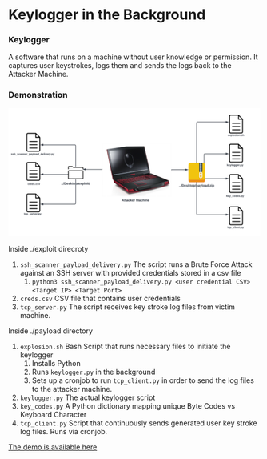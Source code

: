 # Keylogger in the Background 

### Keylogger
A software that runs on a machine without user knowledge or permission. It captures user keystrokes, logs them and sends the logs back to the Attacker Machine.

### Demonstration
<img src="assets/attack_machine.png" alt="In Action" />

Inside ./exploit direcroty

1. `ssh_scanner_payload_delivery.py` The script runs a Brute Force Attack against an SSH server with provided credentials stored in a csv file
    1. `python3 ssh_scanner_payload_delivery.py <user credential CSV> <Target IP> <Target Port>`
3. `creds.csv` CSV file that contains user credentials
4. `tcp_server.py` The script receives key stroke log files from victim machine. 

Inside ./payload directory
1. `explosion.sh` Bash Script that runs necessary files to initiate the keylogger
    1. Installs Python
    2. Runs `keylogger.py` in the background
    3. Sets up a cronjob to run `tcp_client.py` in order to send the log files to the attacker machine.
2. `keylogger.py` The actual keylogger script
3. `key_codes.py` A Python dictionary mapping unique Byte Codes vs Keyboard Character
4. `tcp_client.py` Script that continuously sends generated user key stroke log files. Runs via cronjob.

[The demo is available here](https://www.youtube.com/watch?v=gFgk_dB6Jfo) 
